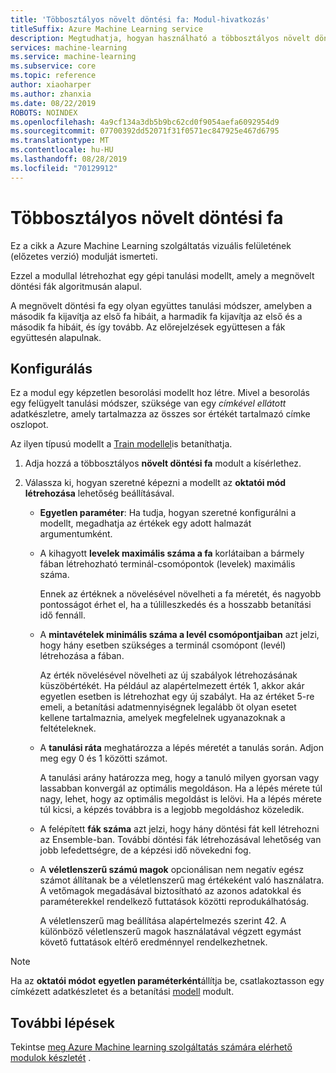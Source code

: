 ```yaml
---
title: 'Többosztályos növelt döntési fa: Modul-hivatkozás'
titleSuffix: Azure Machine Learning service
description: Megtudhatja, hogyan használható a többosztályos növelt döntési famodul a Azure Machine Learning szolgáltatásban a címkézett információkkal rendelkező osztályozó létrehozásához.
services: machine-learning
ms.service: machine-learning
ms.subservice: core
ms.topic: reference
author: xiaoharper
ms.author: zhanxia
ms.date: 08/22/2019
ROBOTS: NOINDEX
ms.openlocfilehash: 4a9cf134a3db5b9bc62cd0f9054aefa6092954d9
ms.sourcegitcommit: 07700392dd52071f31f0571ec847925e467d6795
ms.translationtype: MT
ms.contentlocale: hu-HU
ms.lasthandoff: 08/28/2019
ms.locfileid: "70129912"
---
```

# <a name="multiclass-boosted-decision-tree"></a>Többosztályos növelt döntési fa

Ez a cikk a Azure Machine Learning szolgáltatás vizuális felületének (előzetes verzió) modulját ismerteti.

Ezzel a modullal létrehozhat egy gépi tanulási modellt, amely a megnövelt döntési fák algoritmusán alapul.

A megnövelt döntési fa egy olyan együttes tanulási módszer, amelyben a második fa kijavítja az első fa hibáit, a harmadik fa kijavítja az első és a második fa hibáit, és így tovább. Az előrejelzések együttesen a fák együttesén alapulnak.

## <a name="how-to-configure"></a>Konfigurálás 

Ez a modul egy képzetlen besorolási modellt hoz létre. Mivel a besorolás egy felügyelt tanulási módszer, szüksége van egy *címkével ellátott* adatkészletre, amely tartalmazza az összes sor értékét tartalmazó címke oszlopot.

Az ilyen típusú modellt a [Train modellel](././train-model.md)is betaníthatja. 

1.  Adja hozzá a többosztályos **növelt döntési fa** modult a kísérlethez.

1.  Válassza ki, hogyan szeretné képezni a modellt az **oktatói mód létrehozása** lehetőség beállításával.

    + **Egyetlen paraméter**: Ha tudja, hogyan szeretné konfigurálni a modellt, megadhatja az értékek egy adott halmazát argumentumként.


    *  A kihagyott **levelek maximális száma a fa** korlátaiban a bármely fában létrehozható terminál-csomópontok (levelek) maximális száma.
    
        Ennek az értéknek a növelésével növelheti a fa méretét, és nagyobb pontosságot érhet el, ha a túlilleszkedés és a hosszabb betanítási idő fennáll.
  
    * A **mintavételek minimális száma a levél csomópontjaiban** azt jelzi, hogy hány esetben szükséges a terminál csomópont (levél) létrehozása a fában.  

         Az érték növelésével növelheti az új szabályok létrehozásának küszöbértékét. Ha például az alapértelmezett érték 1, akkor akár egyetlen esetben is létrehozhat egy új szabályt. Ha az értéket 5-re emeli, a betanítási adatmennyiségnek legalább öt olyan esetet kellene tartalmaznia, amelyek megfelelnek ugyanazoknak a feltételeknek.

    * A **tanulási ráta** meghatározza a lépés méretét a tanulás során. Adjon meg egy 0 és 1 közötti számot.

         A tanulási arány határozza meg, hogy a tanuló milyen gyorsan vagy lassabban konvergál az optimális megoldáson. Ha a lépés mérete túl nagy, lehet, hogy az optimális megoldást is lelövi. Ha a lépés mérete túl kicsi, a képzés továbbra is a legjobb megoldáshoz közeledik.

    * A felépített **fák száma** azt jelzi, hogy hány döntési fát kell létrehozni az Ensemble-ban. További döntési fák létrehozásával lehetőség van jobb lefedettségre, de a képzési idő növekedni fog.

    *  A **véletlenszerű számú magok** opcionálisan nem negatív egész számot állítanak be a véletlenszerű mag értékeként való használatra. A vetőmagok megadásával biztosítható az azonos adatokkal és paraméterekkel rendelkező futtatások közötti reprodukálhatóság.  

         A véletlenszerű mag beállítása alapértelmezés szerint 42. A különböző véletlenszerű magok használatával végzett egymást követő futtatások eltérő eredménnyel rendelkezhetnek.

> [!Note]
> Ha az **oktatói módot** **egyetlen paraméterként**állítja be, csatlakoztasson egy címkézett adatkészletet és a betanítási [modell](./train-model.md) modult.

## <a name="next-steps"></a>További lépések

Tekintse [meg Azure Machine learning szolgáltatás számára elérhető modulok készletét](module-reference.md) . 

